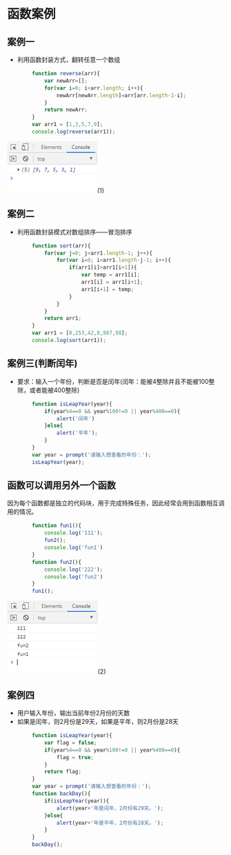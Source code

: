 # 函数案例

## 案例一
* 利用函数封装方式，翻转任意一个数组
```javascript
        function reverse(arr){
            var newArr=[];
            for(var i=0; i<arr.length; i++){
                newArr[newArr.length]=arr[arr.length-1-i];
            }
            return newArr;
        }
        var arr1 = [1,3,5,7,9];
        console.log(reverse(arr1));
```
![image](../images/34/1.png)(1)

## 案例二
* 利用函数封装模式对数组排序——冒泡排序
```javascript
        function sort(arr){
            for(var j=0; j<arr1.length-1; j++){
                for(var i=0; i<arr1.length-j-1; i++){
                    if(arr1[i]>arr1[i+1]){
                        var temp = arr1[i];
                        arr1[i] = arr1[i+1];
                        arr1[i+1] = temp;
                    }
                }
            }
            return arr1;
        }
        var arr1 = [0,253,42,8,987,98];
        console.log(sort(arr1));
```

## 案例三(判断闰年)
* 要求：输入一个年份，判断是否是闰年(闰年：能被4整除并且不能被100整除，或者能被400整除)

```javascript
        function isLeapYear(year){
            if(year%4==0 && year%100!=0 || year%400==0){
                alert('闰年')
            }else{
                alert('平年');
            }
        }
        var year = prompt('请输入想查看的年份：');
        isLeapYear(year);
```

## 函数可以调用另外一个函数
因为每个函数都是独立的代码块，用于完成特殊任务，因此经常会用到函数相互调用的情况。  

```javascript
        function fun1(){
            console.log('111');
            fun2();
            console.log('fun1')
        }
        function fun2(){
            console.log('222');
            console.log('fun2')
        }
        fun1();
```
![image](../images/34/2.png)(2)

## 案例四 
* 用户输入年份，输出当前年份2月份的天数
* 如果是闰年，则2月份是29天，如果是平年，则2月份是28天

```javascript
        function isLeapYear(year){
            var flag = false;
            if(year%4==0 && year%100!=0 || year%400==0){
                flag = true;
            }
            return flag;
        }
        var year = prompt('请输入想查看的年份：');
        function backDay(){
            if(isLeapYear(year)){
                alert(year+'年是闰年，2月份有29天。');
            }else{
                alert(year+'年是平年，2月份有28天。');
            }
        }
        backDay();
```
